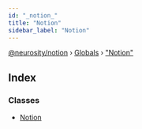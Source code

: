 ```yaml
---
id: "_notion_"
title: "Notion"
sidebar_label: "Notion"
---
```


[@neurosity/notion](../index.md) › [Globals](../globals.md) › ["Notion"](_notion_.md)

## Index

### Classes

* [Notion](../classes/_notion_.notion.md)
